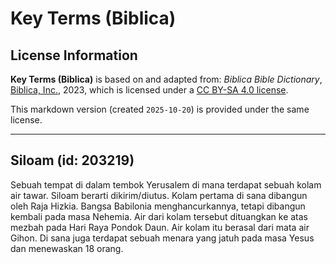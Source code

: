 # Key Terms (Biblica)

## License Information

**Key Terms (Biblica)** is based on and adapted from: _Biblica Bible Dictionary_, [Biblica, Inc.](https://www.biblica.com/), 2023, which is licensed under a [CC BY-SA 4.0 license](https://creativecommons.org/licenses/by-sa/4.0/legalcode.en).

This markdown version (created `2025-10-20`) is provided under the same license.



--------------------------------

## Siloam (id: 203219)

Sebuah tempat di dalam tembok Yerusalem di mana terdapat sebuah kolam air tawar. Siloam berarti dikirim/diutus. Kolam pertama di sana dibangun oleh Raja Hizkia. Bangsa Babilonia menghancurkannya, tetapi dibangun kembali pada masa Nehemia. Air dari kolam tersebut dituangkan ke atas mezbah pada Hari Raya Pondok Daun. Air kolam itu berasal dari mata air Gihon. Di sana juga terdapat sebuah menara yang jatuh pada masa Yesus dan menewaskan 18 orang.



